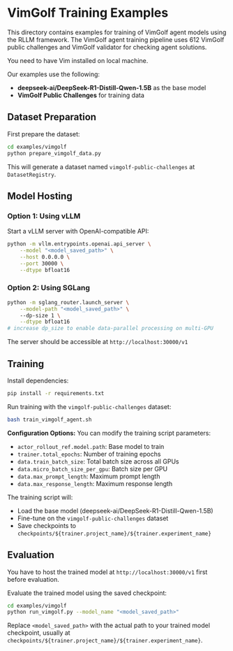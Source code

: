 # VimGolf Training Examples

This directory contains examples for training of VimGolf agent models using the RLLM framework. The VimGolf agent training pipeline uses 612 VimGolf public challenges and VimGolf validator for checking agent solutions.

You need to have Vim installed on local machine.

Our examples use the following:

- **deepseek-ai/DeepSeek-R1-Distill-Qwen-1.5B** as the base model
- **VimGolf Public Challenges** for training data

## Dataset Preparation

First prepare the dataset:

```bash
cd examples/vimgolf
python prepare_vimgolf_data.py
```

This will generate a dataset named `vimgolf-public-challenges` at `DatasetRegistry`.


## Model Hosting

### Option 1: Using vLLM

Start a vLLM server with OpenAI-compatible API:

```bash
python -m vllm.entrypoints.openai.api_server \
    --model "<model_saved_path>" \
    --host 0.0.0.0 \
    --port 30000 \
    --dtype bfloat16 
```

### Option 2: Using SGLang

```bash
python -m sglang_router.launch_server \
    --model-path "<model_saved_path>" \ 
    --dp-size 1 \
    --dtype bfloat16
# increase dp_size to enable data-parallel processing on multi-GPU 
```

The server should be accessible at `http://localhost:30000/v1`

## Training

Install dependencies:

```bash
pip install -r requirements.txt
```

Run training with the `vimgolf-public-challenges` dataset:

```bash
bash train_vimgolf_agent.sh
```

**Configuration Options:**
You can modify the training script parameters:
- `actor_rollout_ref.model.path`: Base model to train
- `trainer.total_epochs`: Number of training epochs
- `data.train_batch_size`: Total batch size across all GPUs
- `data.micro_batch_size_per_gpu`: Batch size per GPU
- `data.max_prompt_length`: Maximum prompt length
- `data.max_response_length`: Maximum response length

The training script will:
- Load the base model (deepseek-ai/DeepSeek-R1-Distill-Qwen-1.5B)
- Fine-tune on the `vimgolf-public-challenges` dataset
- Save checkpoints to `checkpoints/${trainer.project_name}/${trainer.experiment_name}`

## Evaluation

You have to host the trained model at `http://localhost:30000/v1` first before evaluation.

Evaluate the trained model using the saved checkpoint:

```bash
cd examples/vimgolf
python run_vimgolf.py --model_name "<model_saved_path>"
```

Replace `<model_saved_path>` with the actual path to your trained model checkpoint, usually at `checkpoints/${trainer.project_name}/${trainer.experiment_name}`.
